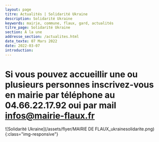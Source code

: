 ```yaml
---
layout: page
titre: Actualités | Solidarité Ukraine
description: Solidarité Ukraine
keywords: mairie, commune, flaux, gard, actualités
titre_page: Solidarité Ukraine
section: À la une
addresse_section: /actualites.html
date_texte: 07 Mars 2022
date: 2022-03-07
introduction: 
---
```


# Si vous pouvez accueillir une ou plusieurs personnes inscrivez-vous en mairie par téléphone  au 04.66.22.17.92 oui par mail infos@mairie-flaux.fr

![Solidarité Ukraine](/assets/flyer/MAIRIE DE FLAUX_ukrainesolidarite.png){:class="img-responsive"}

